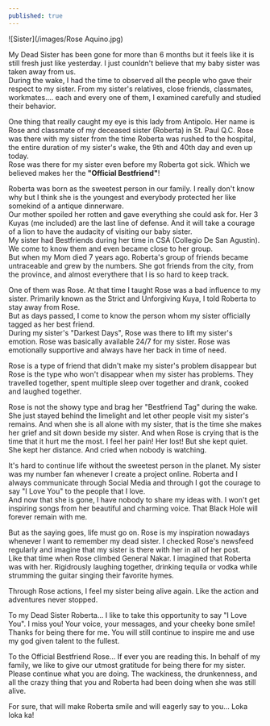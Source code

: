 ```yaml
---
published: true
---
```

![Sister](/images/Rose Aquino.jpg)

My Dead Sister has been gone for more than 6 months but it feels like it is still fresh just like yesterday. I just counldn't believe that my baby sister was taken away from us.   
During the wake, I had the time to observed all the people who gave their respect to my sister. From my sister's relatives, close friends, classmates, workmates.... each and every one of them, I examined carefully and studied their behavior.

One thing that really caught my eye is this lady from Antipolo. Her name is Rose and classmate of my deceased sister (Roberta) in St. Paul Q.C. Rose was there with my sister from the time Roberta was rushed to the hospital, the entire duration of my sister's wake, the 9th and 40th day and even up today.   
Rose was there for my sister even before my Roberta got sick. Which we believed makes her the **"Official Bestfriend"**!

Roberta was born as the sweetest person in our family. I really don't know why but I think she is the youngest and everybody protected her like somekind of a antique dinnerware.   
Our mother spoiled her rotten and gave everything she could ask for. Her 3 Kuyas (me included) are the last line of defense. And it will take a courage of a lion to have the audacity of visiting our baby sister.   
My sister had Bestfriends during her time in CSA (Collegio De San Agustin). We come to know them and even became close to her group.   
But when my Mom died 7 years ago. Roberta's group of friends became untraceable and grew by the numbers. She got friends from the city, from the province, and almost everythere that I is so hard to  keep track.

One of them was Rose. At that time I taught Rose was a bad influence to my sister. Primarily known as the Strict and Unforgiving Kuya, I told Roberta to stay away from Rose.   
But as days passed, I come to know the person whom my sister officially tagged as her best friend.   
During my sister's "Darkest Days", Rose was there to lift my sister's emotion. Rose was basically available 24/7 for my sister. Rose was emotionally supportive and always have her back in time of need.

Rose is a type of friend that didn't make my sister's problem disappear but Rose is the type who won't disappear when my sister has problems. They travelled together, spent multiple sleep over together and drank, cooked and laughed together. 

Rose is not the showy type and brag her "Bestfriend Tag" during the wake. She just stayed behind the limelight and let other people visit my sister's remains. And when she is all alone with my sister, that is the time she makes her grief and sit down beside my sister.
And when Rose is crying that is the time that it hurt me the most. I feel her pain! Her lost! But she kept quiet. She kept her distance. And cried when nobody is watching.

It's hard to continue life without the sweetest person in the planet. My sister was my number fan whenever I create a project online. Roberta and I always communicate through Social Media and through I got the courage to say "I Love You" to the people that I love.   
And now that she is gone, I have nobody to share my ideas with. I won't get inspiring songs from her beautiful and charming voice. That Black Hole will forever remain with me. 

But as the saying goes, life must go on. Rose is my inspiration nowadays whenever I want to remember my dead sister. I checked Rose's newsfeed regularly and imagine that my sister is there with her in all of her post.   
Like that time when Rose climbed General Nakar. I imagined that Roberta was with her. Rigidrously laughing together, drinking tequila or vodka while strumming the guitar singing their favorite hymes.  

Through Rose actions, I feel my sister being alive again. Like the action and adventures never stopped. 

To my Dead Sister Roberta... I like to take this opportunity to say "I Love You". I miss you! Your voice, your messages, and your cheeky bone smile!   
Thanks for being there for me. You will still continue to inspire me and use my god given talent to the fullest.

To the Official Bestfriend Rose... If ever you are reading this. In behalf of my family, we like to give our utmost gratitude for being there for my sister. Please continue what you are doing. The wackiness, the drunkenness, and all the crazy thing that you and Roberta had been doing when she was still alive. 

For sure, that will make Roberta smile and will eagerly say to you... Loka loka ka!